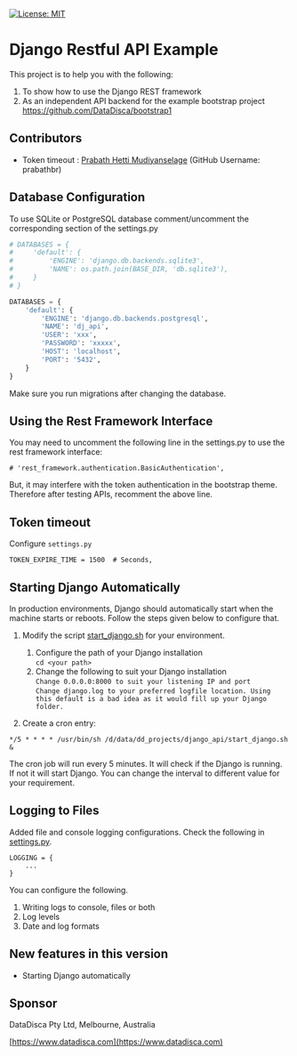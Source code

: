 [![License: MIT](https://img.shields.io/badge/License-MIT-yellow.svg)](https://opensource.org/licenses/MIT)

# Django Restful API Example

This project is to help you with the following:
1. To show how to use the Django REST framework
2. As an independent API backend for the example bootstrap project https://github.com/DataDisca/bootstrap1

## Contributors
- Token timeout : [Prabath Hetti Mudiyanselage](https://github.com/prabathbr) \(GitHub Username: prabathbr\)

## Database Configuration
To use SQLite or PostgreSQL database comment/uncomment the corresponding section of the settings.py 
```python
# DATABASES = {
#     'default': {
#         'ENGINE': 'django.db.backends.sqlite3',
#         'NAME': os.path.join(BASE_DIR, 'db.sqlite3'),
#     }
# }

DATABASES = {
    'default': {
        'ENGINE': 'django.db.backends.postgresql',
        'NAME': 'dj_api',
        'USER': 'xxx',
        'PASSWORD': 'xxxxx',
        'HOST': 'localhost',
        'PORT': '5432',
    }
}
```
Make sure you run migrations after changing the database.

## Using the Rest Framework Interface
You may need to uncomment the following line in the settings.py to use the rest framework interface:
```
# 'rest_framework.authentication.BasicAuthentication',
```
But, it may interfere with the token authentication in the bootstrap theme. Therefore after testing APIs, recomment the above line.

## Token timeout

Configure `settings.py`

 `TOKEN_EXPIRE_TIME = 1500  # Seconds,`

## Starting Django Automatically 
In production environments, Django should automatically start when the machine starts or reboots.
Follow the steps given below to configure that. 
1. Modify the script [start_django.sh](./start_django.sh) for your environment.
    1. Configure the path of your Django installation  
        ``` cd <your path> ```
    1. Change the following to suit your Django installation  
        ``` Change 0.0.0.0:8000 to suit your listening IP and port ```  
        ```Change django.log to your preferred logfile location. Using this default is a bad idea as it would fill up your Django folder.```

1. Create a cron entry:
```
*/5 * * * * /usr/bin/sh /d/data/dd_projects/django_api/start_django.sh &
 ``` 
The cron job will run every 5 minutes. It will check if the Django is running. 
If not it will start Django. 
You can change the interval to different value for your requirement.

## Logging to Files
Added file and console logging configurations.
Check the following in [settings.py](./django_api/settings.py).
```
LOGGING = {
    ...
}
```
You can configure the following.
1. Writing logs to console, files or both
1. Log levels
1. Date and log formats  

## New features in this version
- Starting Django automatically
  

## Sponsor
DataDisca Pty Ltd, Melbourne, Australia

[https://www.datadisca.com](https://www.datadisca.com)


